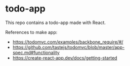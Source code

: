 # todo-app
This repo contains a todo-app made with React.

References to make app:
- https://todomvc.com/examples/backbone_require/#/
- https://github.com/tastejs/todomvc/blob/master/app-spec.md#functionality
- https://create-react-app.dev/docs/getting-started
